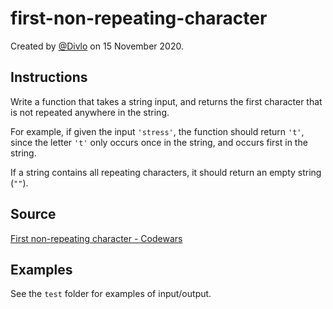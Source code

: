 # first-non-repeating-character

Created by [@Divlo](https://github.com/Divlo) on 15 November 2020.

## Instructions

Write a function that takes a string input, and returns the first character that is not repeated anywhere in the string.

For example, if given the input `'stress'`, the function should return `'t'`, since the letter `'t'` only occurs once in the string, and occurs first in the string.

If a string contains all repeating characters, it should return an empty string (`""`).

## Source

[First non-repeating character - Codewars](https://www.codewars.com/kata/52bc74d4ac05d0945d00054e/)

## Examples

See the `test` folder for examples of input/output.
